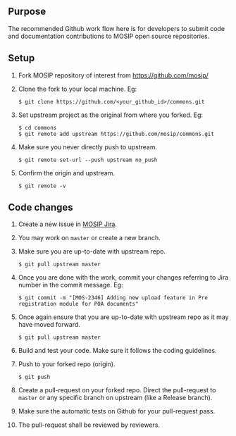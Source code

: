 ## Purpose
The recommended Github work flow here is for developers to submit code and documentation contributions to MOSIP open source repositories.  

## Setup
1. Fork MOSIP repository of interest from 
    https://github.com/mosip/

1. Clone the fork to your local machine. Eg: 
    ```
    $ git clone https://github.com/<your_github_id>/commons.git
    ```
1. Set upstream project as the original from where you forked. Eg:
    ```
    $ cd commons
    $ git remote add upstream https://github.com/mosip/commons.git
    ```

1. Make sure you never directly push to upstream.
    ```
    $ git remote set-url --push upstream no_push
    ```

1. Confirm the origin and upstream.
    ```
    $ git remote -v
    ```

## Code changes

1. Create a new issue in [MOSIP Jira](https://mosip.atlassian.net/).

1. You may work on `master` or create a new branch.

1. Make sure you are up-to-date with upstream repo. 
    ```
    $ git pull upstream master 
    ```

1. Once you are done with the work, commit your changes referring to Jira number in the commit message. Eg:
    ```
    $ git commit -m "[MOS-2346] Adding new upload feature in Pre registration module for POA documents"
    ```

1. Once again ensure that you are up-to-date with upstream repo as it may have moved forward. 
    ```
    $ git pull upstream master 
    ```
    
1. Build and test your code.  Make sure it follows the coding guidelines.

1. Push to your forked repo (origin).
    ``` 
    $ git push 
    ```

1. Create a pull-request on your forked repo.  Direct the pull-request to `master` or any specific branch on upstream (like a Release branch).
	
1. Make sure the automatic tests on Github for your pull-request pass.

1. The pull-request shall be reviewed by reviewers.
